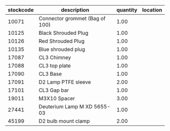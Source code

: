 |stockcode|description|quantity|location|
|---------|-----------|--------|--------|
|10071|Connector grommet (Bag of 100)|1.00||
|10125|Black Shrouded Plug|1.00||
|10126|Red Shrouded Plug|1.00||
|10135|Blue shrouded plug|1.00||
|17087|CL3 Chimney|1.00||
|17088|CL3 top plate|1.00||
|17090|CL3 Base|1.00||
|17091|D2 Lamp PTFE sleeve|2.00||
|17101|CL3 Gap bar|1.00||
|19011|M3X10 Spacer|3.00||
|27441|Deuterium Lamp  M XD 5655-03|1.00||
|45199|D2 bulb mount clamp|2.00||
